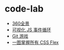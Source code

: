 # code-lab

- [360全景](https://lecepin.github.io/code-lab/360-panorama/)
- [可视化 JS 事件循环](js-event-loop)
- [Git 游戏](https://learngitbranching.js.org/)
- [一图掌握所有 CSS Flex](flex%20备忘录)

